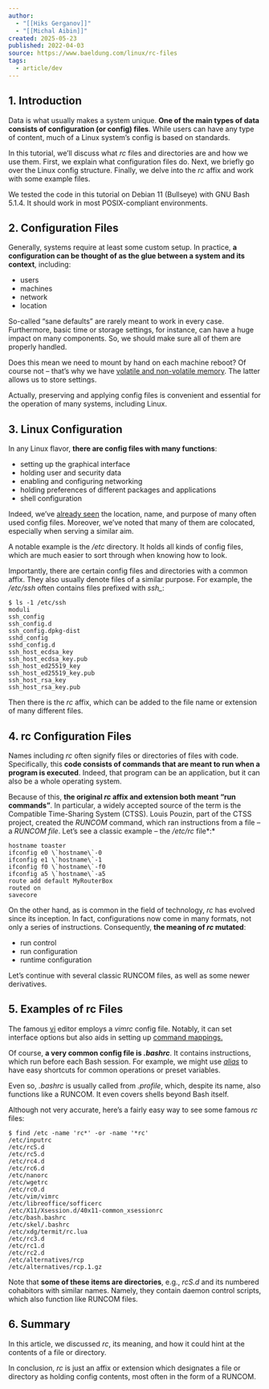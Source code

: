 ```yaml
---
author:
  - "[[Hiks Gerganov]]"
  - "[[Michal Aibin]]"
created: 2025-05-23
published: 2022-04-03
source: https://www.baeldung.com/linux/rc-files
tags:
  - article/dev
---
```

## 1. Introduction

Data is what usually makes a system unique. **One of the main types of data consists of configuration (or config) files**. While users can have any type of content, much of a Linux system’s config is based on standards.

In this tutorial, we’ll discuss what *rc* files and directories are and how we use them. First, we explain what configuration files do. Next, we briefly go over the Linux config structure. Finally, we delve into the *rc* affix and work with some example files.

We tested the code in this tutorial on Debian 11 (Bullseye) with GNU Bash 5.1.4. It should work in most POSIX-compliant environments.

## 2. Configuration Files

Generally, systems require at least some custom setup. In practice, **a configuration can be thought of as the glue between a system and its context**, including:

- users
- machines
- network
- location

So-called “sane defaults” are rarely meant to work in every case. Furthermore, basic time or storage settings, for instance, can have a huge impact on many components. So, we should make sure all of them are properly handled.

Does this mean we need to mount by hand on each machine reboot? Of course not – that’s why we have [volatile and non-volatile memory](https://www.baeldung.com/cs/cache-memory#1-the-memory-hierarchy-levels). The latter allows us to store settings.

Actually, preserving and applying config files is convenient and essential for the operation of many systems, including Linux.

## 3\. Linux Configuration

In any Linux flavor, **there are config files with many functions**:

- setting up the graphical interface
- holding user and security data
- enabling and configuring networking
- holding preferences of different packages and applications
- shell configuration

Indeed, we’ve [already seen](https://www.baeldung.com/linux/config-files) the location, name, and purpose of many often used config files. Moreover, we’ve noted that many of them are colocated, especially when serving a similar aim.

A notable example is the */etc* directory. It holds all kinds of config files, which are much easier to sort through when knowing how to look.

Importantly, there are certain config files and directories with a common affix. They also usually denote files of a similar purpose. For example, the */etc/ssh* often contains files prefixed with *ssh\_*:

```shell
$ ls -1 /etc/ssh
moduli
ssh_config
ssh_config.d
ssh_config.dpkg-dist
sshd_config
sshd_config.d
ssh_host_ecdsa_key
ssh_host_ecdsa_key.pub
ssh_host_ed25519_key
ssh_host_ed25519_key.pub
ssh_host_rsa_key
ssh_host_rsa_key.pub
```

Then there is the *rc* affix, which can be added to the file name or extension of many different files.

## 4\. rc Configuration Files

Names including *rc* often signify files or directories of files with code. Specifically, this **code consists of commands that are meant to run when a program is executed**. Indeed, that program can be an application, but it can also be a whole operating system.

Because of this, **the original *rc* affix and extension both meant “run commands”**. In particular, a widely accepted source of the term is the Compatible Time-Sharing System (CTSS). Louis Pouzin, part of the CTSS project, created the *RUNCOM* command, which ran instructions from a file – a *RUNCOM file*. Let’s see a classic example – the */etc/rc* file*:*

```shell
hostname toaster
ifconfig e0 \`hostname\`-0
ifconfig e1 \`hostname\`-1
ifconfig f0 \`hostname\`-f0
ifconfig a5 \`hostname\`-a5
route add default MyRouterBox
routed on
savecore
```

On the other hand, as is common in the field of technology, *rc* has evolved since its inception. In fact, configurations now come in many formats, not only a series of instructions. Consequently, **the meaning of *rc* mutated**:

- run control
- run configuration
- runtime configuration

Let’s continue with several classic RUNCOM files, as well as some newer derivatives.

## 5\. Examples of rc Files

The famous [vi](https://www.baeldung.com/linux/vi-editor) editor employs a *vimrc* config file. Notably, it can set interface options but also aids in setting up [command mappings](https://www.baeldung.com/linux/text-objects-in-vim#1-command-mappings)[.](https://www.baeldung.com/linux/vi-editor)

Of course, **a very common config file is *.bashrc***. It contains instructions, which run before each Bash session. For example, we might use [*alias*](https://www.baeldung.com/linux/create-alias) to have easy shortcuts for common operations or preset variables.

Even so, *.bashrc* is usually called from *.profile*, which, despite its name, also functions like a RUNCOM. It even covers shells beyond Bash itself.

Although not very accurate, here’s a fairly easy way to see some famous *rc* files:

```shell
$ find /etc -name 'rc*' -or -name '*rc'
/etc/inputrc
/etc/rcS.d
/etc/rc5.d
/etc/rc4.d
/etc/rc6.d
/etc/nanorc
/etc/wgetrc
/etc/rc0.d
/etc/vim/vimrc
/etc/libreoffice/sofficerc
/etc/X11/Xsession.d/40x11-common_xsessionrc
/etc/bash.bashrc
/etc/skel/.bashrc
/etc/xdg/termit/rc.lua
/etc/rc3.d
/etc/rc1.d
/etc/rc2.d
/etc/alternatives/rcp
/etc/alternatives/rcp.1.gz
```

Note that **some of these items are directories**, e.g., *rcS.d* and its numbered cohabitors with similar names. Namely, they contain daemon control scripts, which also function like RUNCOM files.

## 6\. Summary

In this article, we discussed *rc*, its meaning, and how it could hint at the contents of a file or directory.

In conclusion, *rc* is just an affix or extension which designates a file or directory as holding config contents, most often in the form of a RUNCOM.